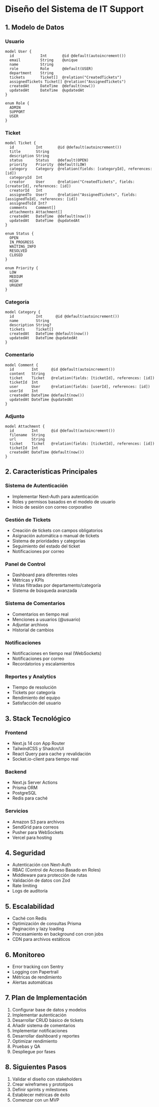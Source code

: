 # Diseño del Sistema de IT Support

## 1. Modelo de Datos

### Usuario
```prisma
model User {
  id            Int       @id @default(autoincrement())
  email         String    @unique
  name          String
  role          Role      @default(USER)
  department    String
  tickets       Ticket[]  @relation("CreatedTickets")
  assignedTickets Ticket[] @relation("AssignedTickets")
  createdAt     DateTime  @default(now())
  updatedAt     DateTime  @updatedAt
}

enum Role {
  ADMIN
  SUPPORT
  USER
}
```

### Ticket
```prisma
model Ticket {
  id          Int       @id @default(autoincrement())
  title       String
  description String
  status      Status    @default(OPEN)
  priority    Priority  @default(LOW)
  category    Category  @relation(fields: [categoryId], references: [id])
  categoryId  Int
  creator     User      @relation("CreatedTickets", fields: [creatorId], references: [id])
  creatorId   Int
  assignedTo  User?     @relation("AssignedTickets", fields: [assignedToId], references: [id])
  assignedToId Int?
  comments    Comment[]
  attachments Attachment[]
  createdAt   DateTime  @default(now())
  updatedAt   DateTime  @updatedAt
}

enum Status {
  OPEN
  IN_PROGRESS
  WAITING_INFO
  RESOLVED
  CLOSED
}

enum Priority {
  LOW
  MEDIUM
  HIGH
  URGENT
}
```

### Categoría
```prisma
model Category {
  id          Int      @id @default(autoincrement())
  name        String
  description String?
  tickets     Ticket[]
  createdAt   DateTime @default(now())
  updatedAt   DateTime @updatedAt
}
```

### Comentario
```prisma
model Comment {
  id        Int      @id @default(autoincrement())
  content   String
  ticket    Ticket   @relation(fields: [ticketId], references: [id])
  ticketId  Int
  user      User     @relation(fields: [userId], references: [id])
  userId    Int
  createdAt DateTime @default(now())
  updatedAt DateTime @updatedAt
}
```

### Adjunto
```prisma
model Attachment {
  id        Int      @id @default(autoincrement())
  filename  String
  url       String
  ticket    Ticket   @relation(fields: [ticketId], references: [id])
  ticketId  Int
  createdAt DateTime @default(now())
}
```

## 2. Características Principales

### Sistema de Autenticación
- Implementar Next-Auth para autenticación
- Roles y permisos basados en el modelo de usuario
- Inicio de sesión con correo corporativo

### Gestión de Tickets
- Creación de tickets con campos obligatorios
- Asignación automática o manual de tickets
- Sistema de prioridades y categorías
- Seguimiento del estado del ticket
- Notificaciones por correo

### Panel de Control
- Dashboard para diferentes roles
- Métricas y KPIs
- Vistas filtradas por departamento/categoría
- Sistema de búsqueda avanzada

### Sistema de Comentarios
- Comentarios en tiempo real
- Menciones a usuarios (@usuario)
- Adjuntar archivos
- Historial de cambios

### Notificaciones
- Notificaciones en tiempo real (WebSockets)
- Notificaciones por correo
- Recordatorios y escalamientos

### Reportes y Analytics
- Tiempo de resolución
- Tickets por categoría
- Rendimiento del equipo
- Satisfacción del usuario

## 3. Stack Tecnológico

### Frontend
- Next.js 14 con App Router
- TailwindCSS y Shadcn/UI
- React Query para cache y revalidación
- Socket.io-client para tiempo real

### Backend
- Next.js Server Actions
- Prisma ORM
- PostgreSQL
- Redis para caché

### Servicios
- Amazon S3 para archivos
- SendGrid para correos
- Pusher para WebSockets
- Vercel para hosting

## 4. Seguridad
- Autenticación con Next-Auth
- RBAC (Control de Acceso Basado en Roles)
- Middleware para protección de rutas
- Validación de datos con Zod
- Rate limiting
- Logs de auditoría

## 5. Escalabilidad
- Caché con Redis
- Optimización de consultas Prisma
- Paginación y lazy loading
- Procesamiento en background con cron jobs
- CDN para archivos estáticos

## 6. Monitoreo
- Error tracking con Sentry
- Logging con Papertrail
- Métricas de rendimiento
- Alertas automáticas

## 7. Plan de Implementación
1. Configurar base de datos y modelos
2. Implementar autenticación
3. Desarrollar CRUD básico de tickets
4. Añadir sistema de comentarios
5. Implementar notificaciones
6. Desarrollar dashboard y reportes
7. Optimizar rendimiento
8. Pruebas y QA
9. Despliegue por fases

## 8. Siguientes Pasos
1. Validar el diseño con stakeholders
2. Crear wireframes y prototipos
3. Definir sprints y milestones
4. Establecer métricas de éxito
5. Comenzar con un MVP